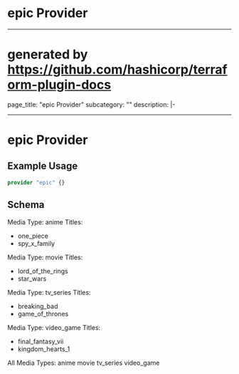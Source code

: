 
# epic Provider
---
# generated by https://github.com/hashicorp/terraform-plugin-docs
page_title: "epic Provider"
subcategory: ""
description: |-
  
---

# epic Provider



## Example Usage

```terraform
provider "epic" {}
```

<!-- schema generated by tfplugindocs -->
## Schema
Media Type: anime
Titles:
  - one_piece
  - spy_x_family

Media Type: movie
Titles:
  - lord_of_the_rings
  - star_wars

Media Type: tv_series
Titles:
  - breaking_bad
  - game_of_thrones

Media Type: video_game
Titles:
  - final_fantasy_vii
  - kingdom_hearts_1

All Media Types: anime movie tv_series video_game 
